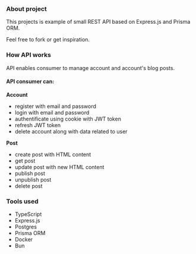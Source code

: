 ### About project

This projects is example of small REST API based on Express.js and Prisma ORM.

Feel free to fork or get inspiration.

### How API works

API enables consumer to manage account and account's blog posts.

#### API consumer can:

**Account**

-  register with email and password
-  login with email and password
-  authentificate using cookie with JWT token
-  refresh JWT token
-  delete account along with data related to user

**Post**

-  create post with HTML content
-  get post
-  update post with new HTML content
-  publish post
-  unpublish post
-  delete post

### Tools used

-  TypeScript
-  Express.js
-  Postgres
-  Prisma ORM
-  Docker
-  Bun
